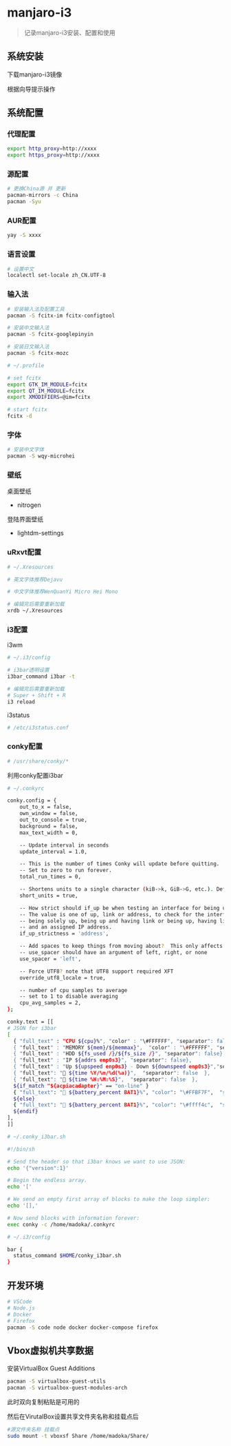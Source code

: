 # manjaro-i3

> 记录manjaro-i3安装、配置和使用

## 系统安装

下载manjaro-i3镜像

根据向导提示操作

## 系统配置

### 代理配置

```bash
export http_proxy=http://xxxx
export https_proxy=http://xxxx
```

### 源配置

```bash
# 更换China源 并 更新
pacman-mirrors -c China
pacman -Syu
```

### AUR配置

```bash
yay -S xxxx
```

### 语言设置

```bash
# 设置中文
localectl set-locale zh_CN.UTF-8
```

### 输入法

```bash
# 安装输入法及配置工具
pacman -S fcitx-im fcitx-configtool

# 安装中文输入法
pacman -S fcitx-googlepinyin

# 安装日文输入法
pacman -S fcitx-mozc
```

```bash
# ~/.profile

# set fcitx
export GTK_IM_MODULE=fcitx
export QT_IM_MODULE=fcitx
export XMODIFIERS=@im=fcitx

# start fcitx
fcitx -d

```

### 字体

```bash
# 安装中文字体
pacman -S wqy-microhei
```

### 壁纸

桌面壁纸

* nitrogen

登陆界面壁纸

* lightdm-settings

### uRxvt配置

```bash
# ~/.Xresources

# 英文字体推荐Dejavu

# 中文字体推荐WenQuanYi Micro Hei Mono

# 编辑完后需要重新加载
xrdb ~/.Xresources
```

### i3配置

i3wm

```bash
# ~/.i3/config

# i3bar透明设置
i3bar_command i3bar -t

# 编辑完后需要重新加载
# Super + Shift + R
i3 reload
```

i3status

```bash
# /etc/i3status.conf
```

### conky配置

```bash
# /usr/share/conky/*
```

利用conky配置i3bar

```bash
# ~/.conkyrc

conky.config = {
    out_to_x = false,
    own_window = false,
    out_to_console = true,
    background = false,
    max_text_width = 0,

    -- Update interval in seconds
    update_interval = 1.0,

    -- This is the number of times Conky will update before quitting.
    -- Set to zero to run forever.
    total_run_times = 0,

    -- Shortens units to a single character (kiB->k, GiB->G, etc.). Default is off.
    short_units = true,

    -- How strict should if_up be when testing an interface for being up?
    -- The value is one of up, link or address, to check for the interface
    -- being solely up, being up and having link or being up, having link
    -- and an assigned IP address.
    if_up_strictness = 'address',

    -- Add spaces to keep things from moving about?  This only affects certain objects.
    -- use_spacer should have an argument of left, right, or none
    use_spacer = 'left',

    -- Force UTF8? note that UTF8 support required XFT
    override_utf8_locale = true,

    -- number of cpu samples to average
    -- set to 1 to disable averaging
    cpu_avg_samples = 2,
};

conky.text = [[
# JSON for i3bar
[
  { "full_text" : "CPU ${cpu}%", "color" : "\#FFFFFF", "separator": false  },
  { "full_text" : "MEMORY ${mem}/${memmax}",  "color" : "\#FFFFFF", "separator": false  },
  { "full_text" : "HDD ${fs_used /}/${fs_size /}", "separator": false},
  { "full_text" : "IP ${addrs enp0s3}", "separator": false},
  { "full_text" : "Up ${upspeed enp0s3} - Down ${downspeed enp0s3}","separator": false},
  { "full_text": " ${time %Y/%m/%d(%a)}",  "separator": false  },
  { "full_text": " ${time %H:%M:%S}",  "separator": false  },
  ${if_match "${acpiacadapter}" == "on-line" }
  { "full_text": " ${battery_percent BAT1}%", "color": "\#FFBF7F",  "separator": false }
  ${else}
  { "full_text": " ${battery_percent BAT1}%", "color": "\#ffff4c",  "separator": false  }
  ${endif}
],
]]
```

```bash
# ~/.conky_i3bar.sh

#!/bin/sh

# Send the header so that i3bar knows we want to use JSON:
echo '{"version":1}'

# Begin the endless array.
echo '['

# We send an empty first array of blocks to make the loop simpler:
echo '[],'

# Now send blocks with information forever:
exec conky -c /home/madoka/.conkyrc
```

```bash
# ~/.i3/config

bar {
  status_command $HOME/conky_i3bar.sh
}
```

## 开发环境

```bash
# VSCode
# Node.js
# Docker
# Firefox
pacman -S code node docker docker-compose firefox
```

## Vbox虚拟机共享数据

安装VirtualBox Guest Additions

```bash
pacman -S virtualbox-guest-utils
pacman -S virtualbox-guest-modules-arch
```

此时双向复制粘贴是可用的

然后在VirutalBox设置共享文件夹名称和挂载点后

```bash
#源文件夹名称 挂载点
sudo mount -t vboxsf Share /home/madoka/Share/
```
